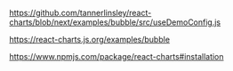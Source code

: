 https://github.com/tannerlinsley/react-charts/blob/next/examples/bubble/src/useDemoConfig.js

https://react-charts.js.org/examples/bubble

https://www.npmjs.com/package/react-charts#installation

